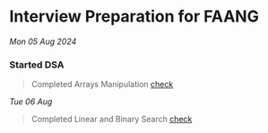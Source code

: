 # Interview Preparation for FAANG

_Mon 05 Aug 2024_

### Started DSA

> Completed Arrays Manipulation [check](./DSA/arrays/array-manipulation/main.cpp)

_Tue 06 Aug_

> Completed Linear and Binary Search [check](./DSA/arrays/searching-sorting/searching.cpp)
